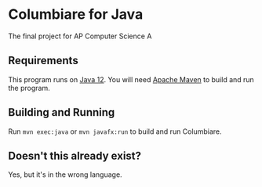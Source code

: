 # Columbiare for Java

The final project for AP Computer Science A

## Requirements

This program runs on [Java 12](https://openjdk.java.net/).
You will need [Apache Maven](https://maven.apache.org/) to build and run the program.

## Building and Running

Run `mvn exec:java` or `mvn javafx:run` to build and run Columbiare.

## Doesn't this already exist?

Yes, but it's in the wrong language.
